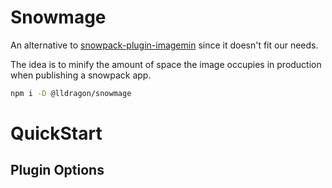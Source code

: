 # Snowmage
An alternative to [snowpack-plugin-imagemin](https://github.com/jaredLunde/snowpack-plugin-imagemin) since it doesn't fit our needs.

The idea is to minify the amount of space the image occupies in production when publishing a snowpack app.
```sh
npm i -D @lldragon/snowmage
```
# QuickStart




## Plugin Options


